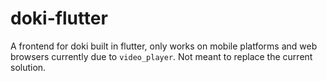 # doki-flutter

A frontend for doki built in flutter, only works on mobile platforms and web browsers currently due to `video_player`.
Not meant to replace the current solution.